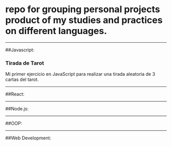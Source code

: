 # repo for grouping personal projects product of my studies and practices on different languages.

---
##Javascript:

### Tirada de Tarot 
Mi primer ejercicio en JavaScript para realizar una tirada aleatoria de 3 cartas del tarot.

---
##React:


---
##Node.js:


---
##OOP:


---
##Web Development: